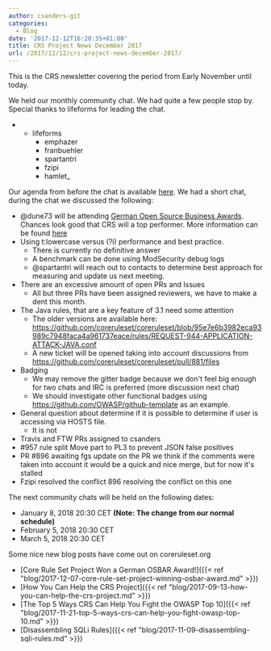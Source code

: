 ```yaml
---
author: csanders-git
categories:
  - Blog
date: '2017-12-12T16:20:35+01:00'
title: CRS Project News December 2017
url: /2017/12/12/crs-project-news-december-2017/
---
```



This is the CRS newsletter covering the period from Early November until today.

We held our monthly community chat. We had quite a few people stop by. Special thanks to lifeforms for leading the chat.

- - lifeforms
    - emphazer
    - franbuehler
    - spartantri
    - fzipi
    - hamlet\_

Our agenda from before the chat is available [here](https://github.com/coreruleset/coreruleset/issues/972). We had a short chat, during the chat we discussed the following:

- @dune73 will be attending [German Open Source Business Awards](http://award.osb-alliance.de). Chances look good that CRS will a top performer. More information can be found [here](http://award.osb-alliance.de/2017/12/01/unsere-osbar-kandidaten-teil-1/)
- Using t:lowercase versus (?i) performance and best practice. 
    - There is currently no definitive answer
    - A benchmark can be done using ModSecurity debug logs
    - @spartantri will reach out to contacts to determine best approach for measuring and update us next meeting.
- There are an excessive amount of open PRs and Issues 
    - All but three PRs have been assigned reviewers, we have to make a dent this month.
- The Java rules, that are a key feature of 3.1 need some attention 
    - The older versions are available here: https://github.com/coreruleset/coreruleset/blob/95e7e6b3982eca93989c7948faca4a961737eace/rules/REQUEST-944-APPLICATION-ATTACK-JAVA.conf
    - A new ticket will be opened taking into account discussions from https://github.com/coreruleset/coreruleset/pull/881/files
- Badging 
    - We may remove the gitter badge because we don't feel big enough for two chats and IRC is preferred (more discussion next chat)
    - We should investigate other functional badges using https://github.com/OWASP/github-template as an example.
- General question about determine if it is possible to determine if user is accessing via HOSTS file. 
    - It is not
- Travis and FTW PRs assigned to csanders
- \#957 rule split Move part to PL3 to prevent JSON false positives
- PR #896 awaiting fgs update on the PR we think if the comments were taken into account it would be a quick and nice merge, but for now it's stalled
- Fzipi resolved the conflict 896 resolving the conflict on this one

The next community chats will be held on the following dates:

- January 8, 2018 20:30 CET **(Note: The change from our normal schedule)**
- February 5, 2018 20:30 CET
- March 5, 2018 20:30 CET

Some nice new blog posts have come out on coreruleset.org

- [Core Rule Set Project Won a German OSBAR Award!]({{< ref "blog/2017-12-07-core-rule-set-project-winning-osbar-award.md" >}})
- [How You Can Help the CRS Project]({{< ref "blog/2017-09-13-how-you-can-help-the-crs-project.md" >}})
- [The Top 5 Ways CRS Can Help You Fight the OWASP Top 10]({{< ref "blog/2017-11-21-top-5-ways-crs-can-help-you-fight-owasp-top-10.md" >}})
- [Disassembling SQLi Rules]({{< ref "blog/2017-11-09-disassembling-sqli-rules.md" >}})
